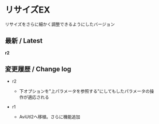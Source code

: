# リサイズEX

リサイズをさらに細かく調整できるようにしたバージョン

## 最新 / Latest

**r2**

## 変更履歴 / Change log

- r2
    - 下オプションを"上パラメータを参照する"にしてもしたパラメータの操作が適応される

- r1
    - AviUtl2へ移植。さらに機能追加